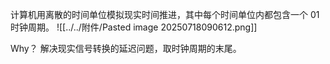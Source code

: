 计算机用离散的时间单位模拟现实时间推进，其中每个时间单位内都包含一个 01 时钟周期。
![[../../附件/Pasted image 20250718090612.png]]

Why？
解决现实信号转换的延迟问题，取时钟周期的末尾。